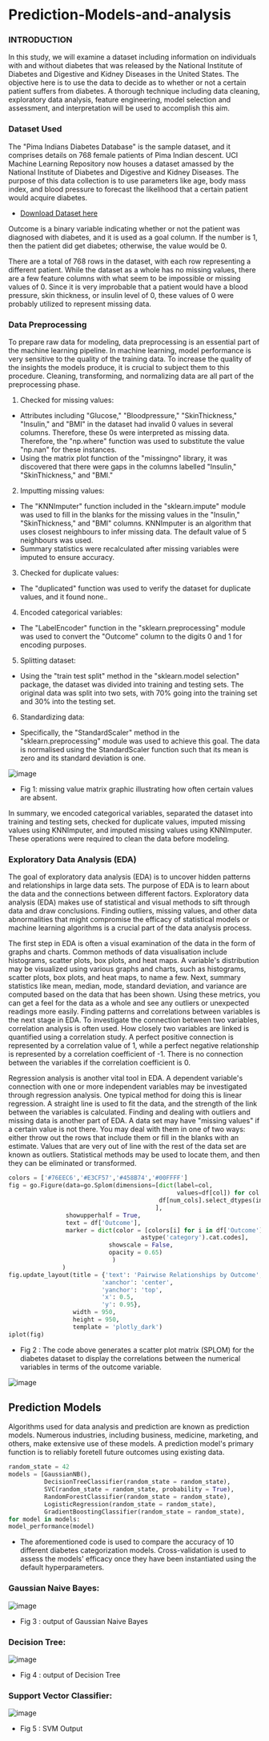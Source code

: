 # Prediction-Models-and-analysis

### INTRODUCTION

In this study, we will examine a dataset including information on individuals with and without diabetes that was released by the National Institute of Diabetes and Digestive and Kidney Diseases in the United States. The objective here is to use the data to decide as to whether or not a certain patient suffers from diabetes. A thorough technique including data cleaning, exploratory data analysis, feature engineering, model selection and assessment, and interpretation will be used to accomplish this aim.

### Dataset Used

The "Pima Indians Diabetes Database" is the sample dataset, and it comprises details on 768 female patients of Pima Indian descent. UCI Machine Learning Repository now houses a dataset amassed by the National Institute of Diabetes and Digestive and Kidney Diseases. The purpose of this data collection is to use parameters like age, body mass index, and blood pressure to forecast the likelihood that a certain patient would acquire diabetes.

- [Download Dataset here](https://data.world/data-society/pima-indians-diabetes-database)

Outcome is a binary variable indicating whether or not the patient was diagnosed with diabetes, and it is used as a goal column. If the number is 1, then the patient did get diabetes; otherwise, the value would be 0.

There are a total of 768 rows in the dataset, with each row representing a different patient. While the dataset as a whole has no missing values, there are a few feature columns with what seem to be impossible or missing values of 0. Since it is very improbable that a patient would have a blood pressure, skin thickness, or insulin level of 0, these values of 0 were probably utilized to represent missing data.

### Data Preprocessing

To prepare raw data for modeling, data preprocessing is an essential part of the machine learning pipeline. In machine learning, model performance is very sensitive to the quality of the training data. To increase the quality of the insights the models produce, it is crucial to subject them to this procedure.
Cleaning, transforming, and normalizing data are all part of the preprocessing phase. 

1. Checked for missing values:
- Attributes including "Glucose," "Bloodpressure," "SkinThickness," "Insulin," and "BMI" in the dataset had invalid 0 values in several columns. Therefore, these 0s were interpreted as missing data. Therefore, the "np.where" function was used to substitute the value "np.nan" for these instances.
- Using the matrix plot function of the "missingno" library, it was discovered that there were gaps in the columns labelled "Insulin," "SkinThickness," and "BMI."
2. Imputting missing values:
- The "KNNImputer" function included in the "sklearn.impute" module was used to fill in the blanks for the missing values in the "Insulin," "SkinThickness," and "BMI" columns. KNNImputer is an algorithm that uses closest neighbours to infer missing data. The default value of 5 neighbours was used.
- Summary statistics were recalculated after missing variables were imputed to ensure accuracy.
3. Checked for duplicate values:
- The "duplicated" function was used to verify the dataset for duplicate values, and it found none..
4. Encoded categorical variables:
- The "LabelEncoder" function in the "sklearn.preprocessing" module was used to convert the "Outcome" column to the digits 0 and 1 for encoding purposes.
5. Splitting dataset:
- Using the "train test split" method in the "sklearn.model selection" package, the dataset was divided into training and testing sets. The original data was split into two sets, with 70% going into the training set and 30% into the testing set.
6. Standardizing data:
- Specifically, the "StandardScaler" method in the "sklearn.preprocessing" module was used to achieve this goal. The data is normalised using the StandardScaler function such that its mean is zero and its standard deviation is one.

![image](https://github.com/Rengoku02/Prediction-Models-and-analysis/assets/103886191/fca2c6c2-3848-4078-a634-38a0c8ec3caf)

- Fig 1:  missing value matrix graphic illustrating how often certain values are absent.


In summary, we encoded categorical variables, separated the dataset into training and testing sets, checked for duplicate values, imputed missing values using KNNImputer, and imputed missing values using KNNImputer. These operations were required to clean the data before modeling.

### Exploratory Data Analysis (EDA)

The goal of exploratory data analysis (EDA) is to uncover hidden patterns and relationships in large data sets. The purpose of EDA is to learn about the data and the connections between different factors. Exploratory data analysis (EDA) makes use of statistical and visual methods to sift through data and draw conclusions. Finding outliers, missing values, and other data abnormalities that might compromise the efficacy of statistical models or machine learning algorithms is a crucial part of the data analysis process.

The first step in EDA is often a visual examination of the data in the form of graphs and charts. Common methods of data visualisation include histograms, scatter plots, box plots, and heat maps. A variable's distribution may be visualized using various graphs and charts, such as histograms, scatter plots, box plots, and heat maps, to name a few.
Next, summary statistics like mean, median, mode, standard deviation, and variance are computed based on the data that has been shown. Using these metrics, you can get a feel for the data as a whole and see any outliers or unexpected readings more easily.
Finding patterns and correlations between variables is the next stage in EDA. To investigate the connection between two variables, correlation analysis is often used. How closely two variables are linked is quantified using a correlation study. A perfect positive connection is represented by a correlation value of 1, while a perfect negative relationship is represented by a correlation coefficient of -1. There is no connection between the variables if the correlation coefficient is 0.

Regression analysis is another vital tool in EDA. A dependent variable's connection with one or more independent variables may be investigated through regression analysis. One typical method for doing this is linear regression. A straight line is used to fit the data, and the strength of the link between the variables is calculated.
Finding and dealing with outliers and missing data is another part of EDA. A data set may have "missing values" if a certain value is not there. You may deal with them in one of two ways: either throw out the rows that include them or fill in the blanks with an estimate. Values that are very out of line with the rest of the data set are known as outliers. Statistical methods may be used to locate them, and then they can be eliminated or transformed.

```python
colors = ['#76EEC6','#E3CF57','#458B74','#00FFFF']
fig = go.Figure(data=go.Splom(dimensions=[dict(label=col,
                                               values=df[col]) for col in 
                                          df[num_cols].select_dtypes(include = ['int', 'float']).columns
                                         ],
                showupperhalf = True, 
                text = df['Outcome'],
                marker = dict(color = [colors[i] for i in df['Outcome']. \
                                     astype('category').cat.codes],
                            showscale = False,
                            opacity = 0.65)
                             )
               )
fig.update_layout(title = {'text': 'Pairwise Relationships by Outcome',
                          'xanchor': 'center',
                          'yanchor': 'top',
                          'x': 0.5,
                          'y': 0.95},
                  width = 950,
                  height = 950,
                  template = 'plotly_dark')
iplot(fig)
```
- Fig 2 : The code above generates a scatter plot matrix (SPLOM) for the diabetes dataset to display the correlations between the numerical variables in terms of the outcome variable.

![image](https://github.com/Rengoku02/Prediction-Models-and-analysis/assets/103886191/5dc61528-2394-4eed-a879-9385c255872b)

## Prediction Models

Algorithms used for data analysis and prediction are known as prediction models. Numerous industries, including business, medicine, marketing, and others, make extensive use of these models. A prediction model's primary function is to reliably foretell future outcomes using existing data.
```python
random_state = 42
models = [GaussianNB(), 
          DecisionTreeClassifier(random_state = random_state),
          SVC(random_state = random_state, probability = True),
          RandomForestClassifier(random_state = random_state),
          LogisticRegression(random_state = random_state),
          GradientBoostingClassifier(random_state = random_state),
for model in models:
model_performance(model)
```
- The aforementioned code is used to compare the accuracy of 10 different diabetes categorization models. Cross-validation is used to assess the models' efficacy once they have been instantiated using the default hyperparameters.

### Gaussian Naive Bayes:

![image](https://github.com/Rengoku02/Prediction-Models-and-analysis/assets/103886191/ff02f1ce-369b-4274-9baf-0b000d96e084)

- Fig 3 : output of Gaussian Naive Bayes

### Decision Tree: 

![image](https://github.com/Rengoku02/Prediction-Models-and-analysis/assets/103886191/c3ec8ba0-29aa-424b-9ded-8136c93eb268)

- Fig 4 : output of  Decision Tree

### Support Vector Classifier:

![image](https://github.com/Rengoku02/Prediction-Models-and-analysis/assets/103886191/93cabc97-f09b-445c-ad90-2311e4a137f9)

- Fig 5 : SVM Output

### 








